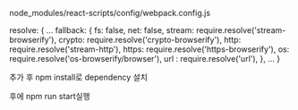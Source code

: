 node_modules/react-scripts/config/webpack.config.js

resolve: {
    ...
    fallback: {
      fs: false,
      net: false,
      stream: require.resolve('stream-browserify'),
      crypto: require.resolve('crypto-browserify'),
      http: require.resolve('stream-http'),
      https: require.resolve('https-browserify'),
      os: require.resolve('os-browserify/browser'),
      url : require.resolve('url'),
    },
    ...
}

추가 후  npm install로 dependency 설치

후에 npm run start실행